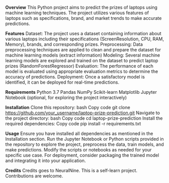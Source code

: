 **Overview**
This Python project aims to predict the prizes of laptops using machine learning techniques. The project utilizes various features of laptops such as specifications, brand, and market trends to make accurate predictions.

**Features**
Dataset: The project uses a dataset containing information about various laptops including their specifications (ScreenResolution, CPU, RAM, Memory), brands, and corresponding prizes.
Preprocessing: Data preprocessing techniques are applied to clean and prepare the dataset for machine learning models (extract information)
Modeling: Several machine learning models are explored and trained on the dataset to predict laptop prizes (RandomForestRegressor) 
Evaluation: The performance of each model is evaluated using appropriate evaluation metrics to determine the accuracy of predictions.
Deployment: Once a satisfactory model is identified, it can be deployed for real-time predictions.

**Requirements**
Python 3.7
Pandas
NumPy
Scikit-learn
Matplotlib
Jupyter Notebook (optional, for exploring the project interactively)

**Installation**
Clone this repository:
bash
Copy code
git clone https://github.com/your_username/laptop-prize-prediction.git
Navigate to the project directory:
bash
Copy code
cd laptop-prize-prediction
Install the required dependencies:
Copy code
pip install -r requirements.txt

**Usage**
Ensure you have installed all dependencies as mentioned in the Installation section.
Run the Jupyter Notebook or Python scripts provided in the repository to explore the project, preprocess the data, train models, and make predictions.
Modify the scripts or notebooks as needed for your specific use case.
For deployment, consider packaging the trained model and integrating it into your application.

**Credits** 
Credits goes to NeuralNine. 
This is a self-learn project. Contributions are welcome.



